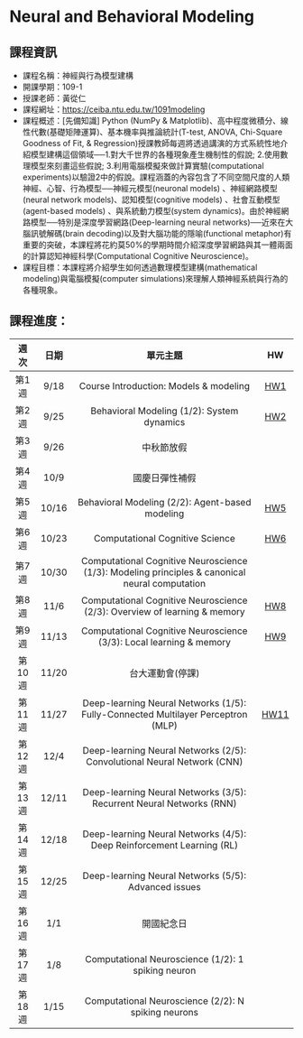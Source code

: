 
# Neural and Behavioral Modeling

## 課程資訊

- 課程名稱：神經與行為模型建構
- 開課學期：109-1
- 授課老師：黃從仁
- 課程網址：https://ceiba.ntu.edu.tw/1091modeling
- 課程概述：[先備知識] Python (NumPy & Matplotlib)、高中程度微積分、線性代數(基礎矩陣運算)、基本機率與推論統計(T-test, ANOVA, Chi-Square Goodness of Fit, & Regression)授課教師每週將透過講演的方式系統性地介紹模型建構這個領域──1.對大千世界的各種現象產生機制性的假說; 2.使用數理模型來刻畫這些假說; 3.利用電腦模擬來做計算實驗(computational experiments)以驗證2中的假說。課程涵蓋的內容包含了不同空間尺度的人類神經、心智、行為模型──神經元模型(neuronal models) 、神經網路模型(neural network models)、認知模型(cognitive models) 、社會互動模型(agent-based models) 、與系統動力模型(system dynamics)。由於神經網路模型──特別是深度學習網路(Deep-learning neural networks)──近來在大腦訊號解碼(brain decoding)以及對大腦功能的隱喻(functional metaphor)有重要的突破，本課程將花約莫50%的學期時間介紹深度學習網路與其一體兩面的計算認知神經科學(Computational Cognitive Neuroscience)。
 - 課程目標：本課程將介紹學生如何透過數理模型建構(mathematical modeling)與電腦模擬(computer simulations)來理解人類神經系統與行為的各種現象。
 

## 課程進度：

| 週次 | 日期	| 單元主題 | HW |
|:----:|:----:|:----:|:----:|
| 第1週	| 9/18 | Course Introduction: Models & modeling | [HW1](https://github.com/xup6y3ul6/Neural-and-Behavioral-Modeling/blob/main/01_Course%20Introduction_Models%20&%20modeling/01_examples.ipynb)
| 第2週	| 9/25 | Behavioral Modeling (1/2): System dynamics | [HW2](https://github.com/xup6y3ul6/Neural-and-Behavioral-Modeling/blob/main/02_Behavioral%20Modeling%20(1-2)%20System%20dynamics/02_exercises.ipynb)
| 第3週	| 9/26 | 中秋節放假 |
| 第4週	| 10/9 |  國慶日彈性補假 |
| 第5週	| 10/16 |  Behavioral Modeling (2/2): Agent-based modeling | [HW5](https://github.com/xup6y3ul6/Neural-and-Behavioral-Modeling/blob/main/05_Behavioral%20Modeling%20(2-2)%20Agent-based%20modeling/05_exercises.ipynb)
| 第6週	| 10/23 | Computational Cognitive Science | [HW6](https://github.com/xup6y3ul6/Neural-and-Behavioral-Modeling/tree/main/06_Computational%20Cognitive%20Science/06_exercises.ipynb)
| 第7週	| 10/30 | Computational Cognitive Neuroscience (1/3): Modeling principles & canonical neural computation  |
| 第8週	| 11/6 | Computational Cognitive Neuroscience (2/3): Overview of learning & memory  | [HW8](https://github.com/xup6y3ul6/Neural-and-Behavioral-Modeling/blob/main/08_Computational%20Cognitive%20Neuroscience%20(2-3)%20Neural%20Networks/08_exercises.ipynb)
| 第9週	| 11/13 | Computational Cognitive Neuroscience (3/3): Local learning & memory | [HW9](https://github.com/xup6y3ul6/Neural-and-Behavioral-Modeling/blob/main/09_Computational%20Cognitive%20Neuroscience%20(3-3)%20Neural%20Networks/09_exercises.ipynb)
| 第10週 | 11/20 | 台大運動會(停課) |
| 第11週 | 11/27 | Deep-learning Neural Networks (1/5): Fully-Connected Multilayer Perceptron (MLP) | [HW11](https://github.com/xup6y3ul6/Neural-and-Behavioral-Modeling/blob/main/11_Deep-learning%20Neural%20Networks%20(1-4)%20Fully-Connected%20Multilayer%20Perceptron%20(MLP)/11_exercises.ipynb)
| 第12週 | 12/4 | Deep-learning Neural Networks (2/5): Convolutional Neural Network (CNN) |
| 第13週 | 12/11 | Deep-learning Neural Networks (3/5): Recurrent Neural Networks (RNN) |
| 第14週 | 12/18 | Deep-learning Neural Networks (4/5): Deep Reinforcement Learning (RL) | 	
| 第15週 | 12/25 | Deep-learning Neural Networks (5/5): Advanced issues |
| 第16週 | 1/1 | 開國紀念日 |
| 第17週 | 1/8 | Computational Neuroscience (1/2): 1 spiking neuron |
| 第18週 |	1/15 | Computational Neuroscience (2/2): N spiking neurons |
